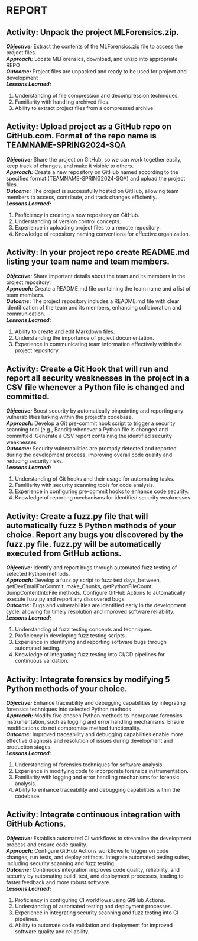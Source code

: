 # REPORT

## Activity: Unpack the project MLForensics.zip.
***Objective:*** Extract the contents of the MLForensics.zip file to access the project files.   
***Approach:*** Locate MLForensics, download, and unzip into appropriate REPO   
***Outcome:*** Project files are unpacked and ready to be used for project and development  
***Lessons Learned:***  
1. Understanding of file compression and decompression techniques. 
2. Familiarity with handling archived files. 
3. Ability to extract project files from a compressed archive.

## Activity: Upload project as a GitHub repo on GitHub.com. Format of the repo name is TEAMNAME-SPRING2024-SQA
***Objective:*** Share the project on GitHub, so we can work together easily, keep track of changes, and make it visible to others.  
***Approach:*** Create a new repository on GitHub named according to the specified format (TEAMNAME-SPRING2024-SQA) and upload the project files.  
***Outcome:*** The project is successfully hosted on GitHub, allowing team members to access, contribute, and track changes efficiently.  
***Lessons Learned:***
1. Proficiency in creating a new repository on GitHub.
2. Understanding of version control concepts. 
3. Experience in uploading project files to a remote repository. 
4. Knowledge of repository naming conventions for effective organization.

## Activity: In your project repo create README.md listing your team name and team members.
***Objective:*** Share important details about the team and its members in the project repository.  
***Approach:*** Create a README.md file containing the team name and a list of team members.  
***Outcome:*** The project repository includes a README.md file with clear identification of the team and its members, enhancing collaboration and communication.  
***Lessons Learned:***
1. Ability to create and edit Markdown files. 
2. Understanding the importance of project documentation. 
3. Experience in communicating team information effectively within the project repository.

## Activity: Create a Git Hook that will run and report all security weaknesses in the project in a CSV file whenever a Python file is changed and committed.
***Objective:*** Boost security by automatically pinpointing and reporting any vulnerabilities lurking within the project's codebase.  
***Approach:*** Develop a Git pre-commit hook script to trigger a security scanning tool (e.g., Bandit) whenever a Python file is changed and committed. Generate a CSV report containing the identified security weaknesses  
***Outcome:*** Security vulnerabilities are promptly detected and reported during the development process, improving overall code quality and reducing security risks.  
***Lessons Learned:***
1. Understanding of Git hooks and their usage for automating tasks. 
2. Familiarity with security scanning tools for code analysis. 
3. Experience in configuring pre-commit hooks to enhance code security. 
4. Knowledge of reporting mechanisms for identified security weaknesses.

## Activity: Create a fuzz.py file that will automatically fuzz 5 Python methods of your choice. Report any bugs you discovered by the fuzz.py file. fuzz.py will be automatically executed from GitHub actions.
***Objective:*** Identify and report bugs through automated fuzz testing of selected Python methods.  
***Approach:*** Develop a fuzz.py script to fuzz test days_between, getDevEmailForCommit, make_Chunks, getPythonFileCount, dumpContentIntoFile methods. Configure GitHub Actions to automatically execute fuzz.py and report any discovered bugs.  
***Outcome:*** Bugs and vulnerabilities are identified early in the development cycle, allowing for timely resolution and improved software reliability.  
***Lessons Learned:***
1. Understanding of fuzz testing concepts and techniques. 
2. Proficiency in developing fuzz testing scripts. 
3. Experience in identifying and reporting software bugs through automated testing. 
4. Knowledge of integrating fuzz testing into CI/CD pipelines for continuous validation.

## Activity: Integrate forensics by modifying 5 Python methods of your choice.
***Objective:*** Enhance traceability and debugging capabilities by integrating forensics techniques into selected Python methods.  
***Approach:*** Modify five chosen Python methods to incorporate forensics instrumentation, such as logging and error handling mechanisms. Ensure modifications do not compromise method functionality.  
***Outcome:*** Improved traceability and debugging capabilities enable more effective diagnosis and resolution of issues during development and production stages.  
***Lessons Learned:***
1.  Understanding of forensics techniques for software analysis. 
2. Experience in modifying code to incorporate forensics instrumentation. 
3. Familiarity with logging and error handling mechanisms for forensic analysis. 
4. Ability to enhance traceability and debugging capabilities within the codebase.

## Activity: Integrate continuous integration with GitHub Actions. 
***Objective:*** Establish automated CI workflows to streamline the development process and ensure code quality.  
***Approach:*** Configure GitHub Actions workflows to trigger on code changes, run tests, and deploy artifacts. Integrate automated testing suites, including security scanning and fuzz testing.  
***Outcome:*** Continuous integration improves code quality, reliability, and security by automating build, test, and deployment processes, leading to faster feedback and more robust software.  
***Lessons Learned:***
1. Proficiency in configuring CI workflows using GitHub Actions. 
2. Understanding of automated testing and deployment processes. 
3. Experience in integrating security scanning and fuzz testing into CI pipelines. 
4. Ability to automate code validation and deployment for improved software quality and reliability.
